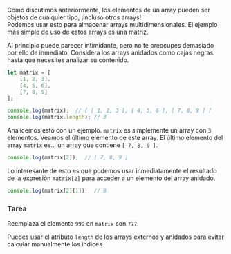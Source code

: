 Como discutimos anteriormente, los elementos de un array pueden ser objetos de cualquier tipo, ¡incluso otros arrays!  
Podemos usar esto para almacenar arrays multidimensionales. El ejemplo más simple de uso de estos arrays es una matriz.

Al principio puede parecer intimidante, pero no te preocupes demasiado por ello de inmediato. Considera los arrays anidados como cajas negras hasta que necesites analizar su contenido.

```javascript
let matrix = [
    [1, 2, 3],
    [4, 5, 6],
    [7, 8, 9]
];

console.log(matrix);  // [ [ 1, 2, 3 ], [ 4, 5, 6 ], [ 7, 8, 9 ] ]
console.log(matrix.length); // 3
```

Analicemos esto con un ejemplo. `matrix` es simplemente un array con `3` elementos. Veamos el último elemento de este array. El último elemento del array `matrix` es… un array que contiene `[ 7, 8, 9 ]`.

```javascript
console.log(matrix[2]);  // [ 7, 8, 9 ]
```

Lo interesante de esto es que podemos usar inmediatamente el resultado de la expresión `matrix[2]` para acceder a un elemento del array anidado.

```javascript
console.log(matrix[2][1]);  // 8
```

### Tarea
Reemplaza el elemento `999` en `matrix` con `777`.

<div class="hint">
  Puedes usar el atributo <code>length</code> de los arrays externos y anidados para evitar calcular manualmente los índices.
</div>